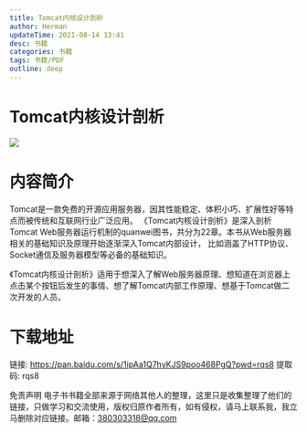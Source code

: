 ```yaml
---
title: Tomcat内核设计剖析
author: Herman
updateTime: 2021-08-14 13:41
desc: 书籍
categories: 书籍
tags: 书籍/PDF
outline: deep
---
```



# Tomcat内核设计剖析
![](https://cdn.jsdelivr.net/gh/silently9527/images//008i3skNgy1guankil8hnj607i09dwej02.jpg)

# 内容简介
Tomcat是一款免费的开源应用服务器，因其性能稳定、体积小巧、扩展性好等特点而被传统和互联网行业广泛应用。
《Tomcat内核设计剖析》是深入剖析Tomcat Web服务器运行机制的quanwei图书，共分为22章。本书从Web服务器相关的基础知识及原理开始逐渐深入Tomcat内部设计，
比如涵盖了HTTP协议、Socket通信及服务器模型等必备的基础知识。

《Tomcat内核设计剖析》适用于想深入了解Web服务器原理、想知道在浏览器上点击某个按钮后发生的事情、想了解Tomcat内部工作原理、想基于Tomcat做二次开发的人员。


# 下载地址
链接: https://pan.baidu.com/s/1ipAa1Q7hyKJS9poo468PgQ?pwd=rqs8 提取码: rqs8


免责声明
电子书书籍全部来源于网络其他人的整理，这里只是收集整理了他们的链接，只做学习和交流使用，版权归原作者所有，如有侵权，请马上联系我，我立马删除对应链接。邮箱：380303318@qq.com

